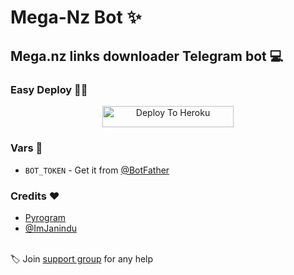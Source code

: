 # Mega-Nz Bot ✨

## Mega.nz links downloader Telegram bot 💻

### Easy Deploy 🏃‍♂

<p align="center"><a href="https://heroku.com/deploy?template=https://github.com/kotfreede/MegaNz-Bot"> <img src="https://img.shields.io/badge/Deploy%20To%20Heroku-blueviolet?style=for-the-badge&logo=heroku" width="210" height="34.45" alt="Deploy To Heroku"/></a></p>

### Vars 📙

- `BOT_TOKEN` - Get it from [@BotFather](https://t.me/BotFather)

### Credits ❤

- [Pyrogram](https://github.com/pyrogram)
- [@ImJanindu](https://github.com/imjanindu)

<br>🏷 Join [support group](https://t.me/InfinityBots_Support) for any help
